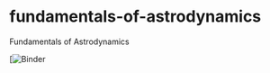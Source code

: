 # fundamentals-of-astrodynamics
Fundamentals of Astrodynamics

[![Binder](https://mybinder.org/v2/gh/tudat-team/fundamentals-of-astrodynamics/master?filepath=index.ipynb
)
